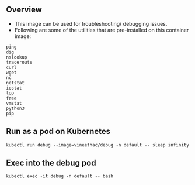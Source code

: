 ## Overview
* This image can be used for troubleshooting/ debugging issues. 
* Following are some of the utilities that are pre-installed on this container image:

```
ping
dig
nslookup
traceroute
curl
wget
nc
netstat
iostat
top
free
vmstat
python3
pip
```

## Run as a pod on Kubernetes
```
kubectl run debug --image=vineethac/debug -n default -- sleep infinity
```

## Exec into the debug pod
```
kubectl exec -it debug -n default -- bash 
```